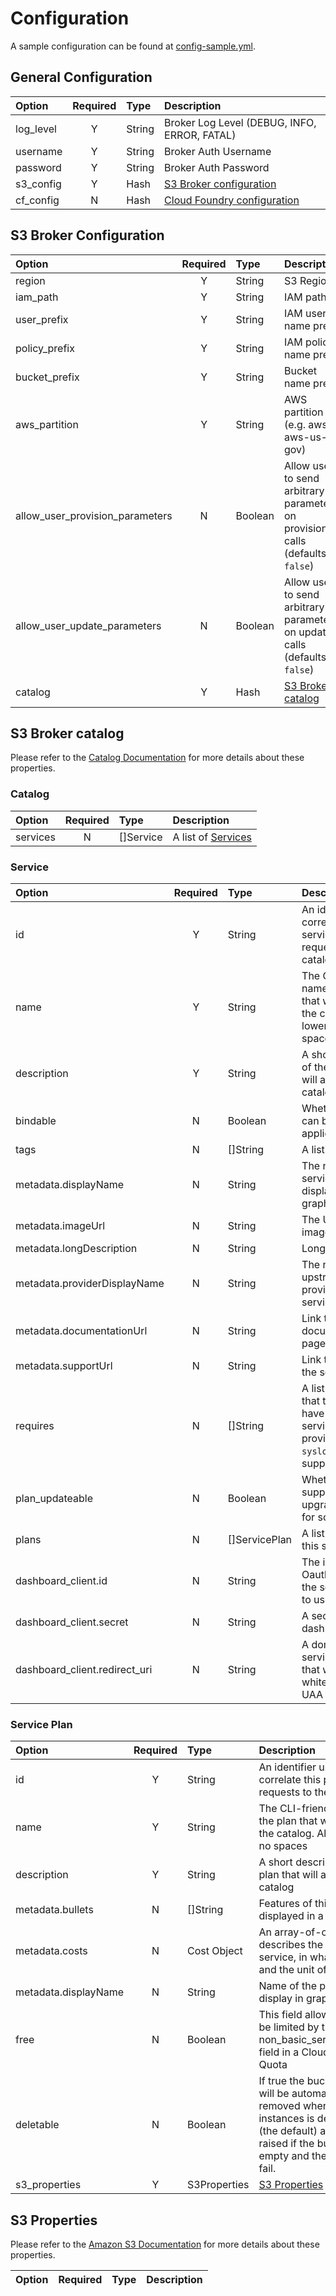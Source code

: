 # Configuration

A sample configuration can be found at [config-sample.yml](https://github.com/cloudfoundry-community/s3-broker/blob/master/config-sample.yml).

## General Configuration

| Option     | Required | Type   | Description
|:-----------|:--------:|:------ |:-----------
| log_level  | Y        | String | Broker Log Level (DEBUG, INFO, ERROR, FATAL)
| username   | Y        | String | Broker Auth Username
| password   | Y        | String | Broker Auth Password
| s3_config  | Y        | Hash   | [S3 Broker configuration](https://github.com/cloudfoundry-community/s3-broker/blob/master/CONFIGURATION.md#s3-broker-configuration)
| cf_config  | N        | Hash   | [Cloud Foundry configuration](https://godoc.org/github.com/cloudfoundry-community/go-cfclient#Config)

## S3 Broker Configuration

| Option                         | Required | Type    | Description
|:-------------------------------|:--------:|:------- |:-----------
| region                          | Y        | String  | S3 Region
| iam_path                        | Y        | String  | IAM path
| user_prefix                     | Y        | String  | IAM user name prefix
| policy_prefix                   | Y        | String  | IAM policy name prefix
| bucket_prefix                   | Y        | String  | Bucket name prefix
| aws_partition                   | Y        | String  | AWS partition (e.g. aws, aws-us-gov)
| allow_user_provision_parameters | N        | Boolean | Allow users to send arbitrary parameters on provision calls (defaults to `false`)
| allow_user_update_parameters    | N        | Boolean | Allow users to send arbitrary parameters on update calls (defaults to `false`)
| catalog                         | Y        | Hash    | [S3 Broker catalog](https://github.com/cloudfoundry-community/s3-broker/blob/master/CONFIGURATION.md#s3-broker-catalog)

## S3 Broker catalog

Please refer to the [Catalog Documentation](https://docs.cloudfoundry.org/services/api.html#catalog-mgmt) for more details about these properties.

### Catalog

| Option   | Required | Type      | Description
|:---------|:--------:|:--------- |:-----------
| services | N        | []Service | A list of [Services](https://github.com/cloudfoundry-community/s3-broker/blob/master/CONFIGURATION.md#service)

### Service

| Option                        | Required | Type          | Description
|:------------------------------|:--------:|:------------- |:-----------
| id                            | Y        | String        | An identifier used to correlate this service in future requests to the catalog
| name                          | Y        | String        | The CLI-friendly name of the service that will appear in the catalog. All lowercase, no spaces
| description                   | Y        | String        | A short description of the service that will appear in the catalog
| bindable                      | N        | Boolean       | Whether the service can be bound to applications
| tags                          | N        | []String      | A list of service tags
| metadata.displayName          | N        | String        | The name of the service to be displayed in graphical clients
| metadata.imageUrl             | N        | String        | The URL to an image
| metadata.longDescription      | N        | String        | Long description
| metadata.providerDisplayName  | N        | String        | The name of the upstream entity providing the actual service
| metadata.documentationUrl     | N        | String        | Link to documentation page for service
| metadata.supportUrl           | N        | String        | Link to support for the service
| requires                      | N        | []String      | A list of permissions that the user would have to give the service, if they provision it (only `syslog_drain` is supported)
| plan_updateable               | N        | Boolean       | Whether the service supports upgrade/downgrade for some plans
| plans                         | N        | []ServicePlan | A list of [Plans](https://github.com/cloudfoundry-community/s3-broker/blob/master/CONFIGURATION.md#service-plan) for this service
| dashboard_client.id           | N        | String        | The id of the Oauth2 client that the service intends to use
| dashboard_client.secret       | N        | String        | A secret for the dashboard client
| dashboard_client.redirect_uri | N        | String        | A domain for the service dashboard that will be whitelisted by the UAA to enable SSO

### Service Plan

| Option               | Required | Type          | Description
|:---------------------|:--------:|:------------- |:-----------
| id                   | Y        | String        | An identifier used to correlate this plan in future requests to the catalog
| name                 | Y        | String        | The CLI-friendly name of the plan that will appear in the catalog. All lowercase, no spaces
| description          | Y        | String        | A short description of the plan that will appear in the catalog
| metadata.bullets     | N        | []String      | Features of this plan, to be displayed in a bulleted-list
| metadata.costs       | N        | Cost Object   | An array-of-objects that describes the costs of a service, in what currency, and the unit of measure
| metadata.displayName | N        | String        | Name of the plan to be display in graphical clients
| free                 | N        | Boolean       | This field allows the plan to be limited by the non_basic_services_allowed field in a Cloud Foundry Quota
| deletable            | N        | Boolean       | If true the bucket contents will be automatically removed when the service instances is deleted.  If false (the default) an error will be raised if the bucket is not empty and the delete will fail.
| s3_properties        | Y        | S3Properties  | [S3 Properties](https://github.com/cloudfoundry-community/s3-broker/blob/master/CONFIGURATION.md#s3-properties)

## S3 Properties

Please refer to the [Amazon S3 Documentation](https://aws.amazon.com/documentation/s3/) for more details about these properties.

| Option                            | Required | Type   | Description
|:----------------------------------|:--------:|:------ |:-----------
